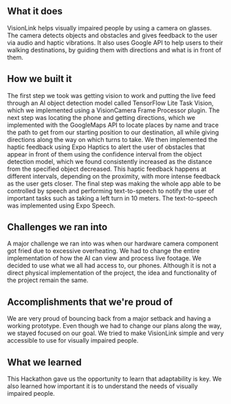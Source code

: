 ## What it does
VisionLink helps visually impaired people by using a camera on glasses. The camera detects objects and obstacles and gives feedback to the user via audio and haptic vibrations. It also uses Google API to help users to their walking destinations, by guiding them with directions and what is in front of them.

## How we built it
The first step we took was getting vision to work and putting the live feed through an AI object detection model called TensorFlow Lite Task Vision, which we implemented using a VisionCamera Frame Processor plugin. The next step was locating the phone and getting directions, which we implemented with the GoogleMaps API to locate places by name and trace the path to get from our starting position to our destination, all while giving directions along the way on which turns to take. We then implemented the haptic feedback using Expo Haptics to alert the user of obstacles that appear in front of them using the confidence interval from the object detection model, which we found consistently increased as the distance from the specified object decreased. This haptic feedback happens at different intervals, depending on the proximity, with more intense feedback as the user gets closer. The final step was making the whole app able to be controlled by speech and performing text-to-speech to notify the user of important tasks such as taking a left turn in 10 meters. The text-to-speech was implemented using Expo Speech.

## Challenges we ran into
A major challenge we ran into was when our hardware camera component got fried due to excessive overheating. We had to change the entire implementation of how the AI can view and process live footage. We decided to use what we all had access to, our phones. Although it is not a direct physical implementation of the project, the idea and functionality of the project remain the same.

## Accomplishments that we're proud of
We are very proud of bouncing back from a major setback and having a working prototype. Even though we had to change our plans along the way, we stayed focused on our goal. We tried to make VisionLink simple and very accessible to use for visually impaired people.

## What we learned
This Hackathon gave us the opportunity to learn that adaptability is key. We also learned how important it is to understand the needs of visually impaired people.

